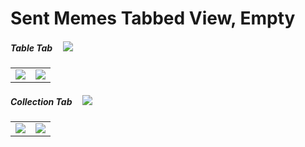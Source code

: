 # Sent Memes Tabbed View, Empty

##### Table Tab&nbsp;&nbsp;&nbsp;&nbsp;&nbsp;![][TableIcon]

| | |
| :---: | :---: |
| ![][TableEmptyPT] | ![][TableEmptyLS] |

##### Collection Tab&nbsp;&nbsp;&nbsp;&nbsp;&nbsp;![][CollectionIcon]

| | |
| :---: | :---: |
| ![][CollectionEmptyPT] | ![][CollectionEmptyLS] |





[CollectionIcon]:     ../images/CollectionTabIcon.png
[TableIcon]:          ../images/TableTabIcon.png

[CollectionEmptyLS]:  ../images/SentMemesCollectionEmptyLS.png
[CollectionEmptyPT]:  ../images/SentMemesCollectionEmptyPT.png
[TableEmptyLS]:       ../images/SentMemesTableEmptyLS.png
[TableEmptyPT]:       ../images/SentMemesTableEmptyPT.png